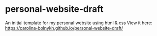 # personal-website-draft
An initial template for my personal website using html & css
View it here: https://carolina-bolnykh.github.io/personal-website-draft/
